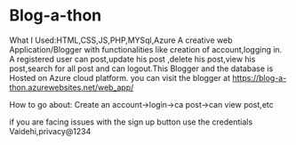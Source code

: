 # Blog-a-thon


What I Used:HTML,CSS,JS,PHP,MYSql,Azure
A  creative web Application/Blogger with functionalities like creation 
of account,logging in.
A registered user can post,update his post ,delete his post,view his post,search for all post 
and can logout.This Blogger and the database is Hosted on Azure cloud platform.
you can visit the blogger at https://blog-a-thon.azurewebsites.net/web_app/

 How to go about:
Create an account->login->ca post->can view post,etc

if you are facing issues with the sign up button use the credentials Vaidehi,privacy@1234
